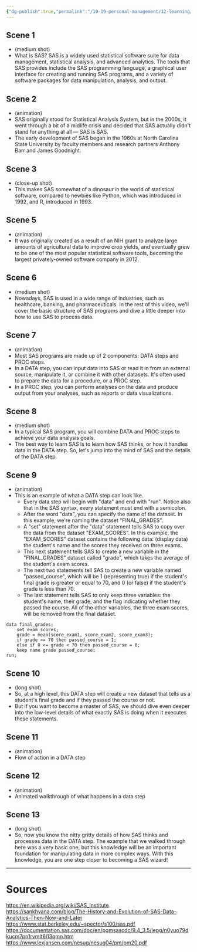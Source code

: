 ```yaml
---
{"dg-publish":true,"permalink":"/10-19-personal-management/12-learning/12-05-nyu-steinhardt-ltxd/01-edct-ge-2076/assignments/ect-2076-m2-w1-storyboard/"}
---
```



## Scene 1 
- (medium shot)
- What is SAS? SAS is a widely used statistical software suite for data management, statistical analysis, and advanced analytics. The tools that SAS provides include the SAS programming language, a graphical user interface for creating and running SAS programs, and a variety of software packages for data manipulation, analysis, and output. 

## Scene 2
- (animation)
- SAS originally stood for Statistical Analysis System, but in the 2000s, it went through a bit of a midlife crisis and decided that SAS actually didn't stand for anything at all — SAS is SAS. 
- The early development of SAS began in the 1960s at North Carolina State University by faculty members and research partners Anthony Barr and James Goodnight. 

## Scene 3
- (close-up shot)
- This makes SAS somewhat of a dinosaur in the world of statistical software, compared to newbies like Python, which was introduced in 1992, and R, introduced in 1993. 

## Scene 5
- (animation)
- It was originally created as a result of an NIH grant to analyze large amounts of agricultural data to improve crop yields, and eventually grew to be one of the most popular statistical software tools, becoming the largest privately-owned software company in 2012. 

## Scene 6
- (medium shot)
- Nowadays, SAS is used in a wide range of industries, such as healthcare, banking, and pharmaceuticals. In the rest of this video, we'll cover the basic structure of SAS programs and dive a little deeper into how to use SAS to process data.

## Scene 7
- (animation)
- Most SAS programs are made up of 2 components: DATA steps and PROC steps. 
- In a DATA step, you can input data into SAS or read it in from an external source, manipulate it, or combine it with other datasets. It's often used to prepare the data for a procedure, or a PROC step. 
- In a PROC step, you can perform analyses on the data and produce output from your analyses, such as reports or data visualizations. 

## Scene 8
- (medium shot)
- In a typical SAS program, you will combine DATA and PROC steps to achieve your data analysis goals. 
- The best way to learn SAS is to learn how SAS thinks, or how it handles data in the DATA step. So, let's jump into the mind of SAS and the details of the DATA step.

## Scene 9
- (animation)
- This is an example of what a DATA step can look like. 
	- Every data step will begin with "data" and end with "run". Notice also that in the SAS syntax, every statement must end with a semicolon. 
	- After the word "data", you can specify the name of the dataset. In this example, we're naming the dataset "FINAL_GRADES".
	- A "set" statement after the "data" statement tells SAS to copy over the data from the dataset "EXAM_SCORES". In this example, the "EXAM_SCORES" dataset contains the following data: (display data) the student's name and the scores they received on three exams. 
	- This next statement tells SAS to create a new variable in the "FINAL_GRADES" dataset called "grade", which takes the average of the student's exam scores. 
	- The next two statements tell SAS to create a new variable named "passed_course", which will be 1 (representing true) if the student's final grade is greater or equal to 70, and 0 (or false) if the student's grade is less than 70.
	- The last statement tells SAS to only keep three variables: the student's name, their grade, and the flag indicating whether they passed the course. All of the other variables, the three exam scores, will be removed from the final dataset.
 
```
data final_grades;
	set exam_scores; 
	grade = mean(score_exam1, score_exam2, score_exam3);
	if grade >= 70 then passed_course = 1; 
	else if 0 <= grade < 70 then passed_course = 0;
	keep name grade passed_course;
run;
```

## Scene 10
- (long shot)
- So, at a high level, this DATA step will create a new dataset that tells us a student's final grade and if they passed the course or not. 
- But if you want to become a master of SAS, we should dive even deeper into the low-level details of what exactly SAS is doing when it executes these statements.

## Scene 11
- (animation)
- Flow of action in a DATA step 

## Scene 12 
- (animation)
- Animated walkthrough of what happens in a data step

## Scene 13 
- (long shot)
- So, now you know the nitty gritty details of how SAS thinks and processes data in the DATA step. The example that we walked through here was a very basic one, but this knowledge will be an important foundation for manipulating data in more complex ways. With this knowledge, you are one step closer to becoming a SAS wizard!


---
# Sources

https://en.wikipedia.org/wiki/SAS_Institute
https://sankhyana.com/blog/The-History-and-Evolution-of-SAS-Data-Analytics-Then-Now-and-Later
https://www.stat.berkeley.edu/~spector/s100/sas.pdf
https://documentation.sas.com/doc/en/pgmsascdc/9.4_3.5/lepg/n0yuo79dkucm7pn1rvmlt6l13qmn.htm
https://www.lexjansen.com/nesug/nesug04/pm/pm20.pdf




